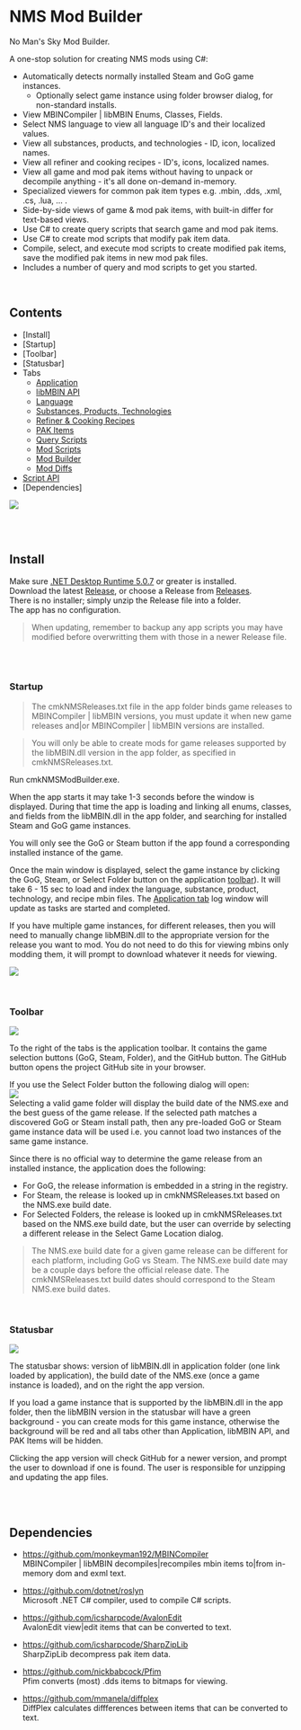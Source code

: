 # NMS Mod Builder

No Man's Sky Mod Builder.

A one-stop solution for creating NMS mods using C#:</br>
- Automatically detects normally installed Steam and GoG game instances.
  - Optionally select game instance using folder browser dialog, for non-standard installs.
- View MBINCompiler | libMBIN Enums, Classes, Fields.
- Select NMS language to view all language ID's and their localized values.
- View all substances, products, and technologies - ID, icon, localized names.
- View all refiner and cooking recipes - ID's, icons, localized names.
- View all game and mod pak items without having to unpack or decompile anything - it's all done on-demand in-memory.
- Specialized viewers for common pak item types e.g. .mbin, .dds, .xml, .cs, .lua, ... .
- Side-by-side views of game & mod pak items, with built-in differ for text-based views.
- Use C# to create query scripts that search game and mod pak items.
- Use C# to create mod scripts that modify pak item data.
- Compile, select, and execute mod scripts to create modified pak items, save the modified pak items in new mod pak files.
- Includes a number of query and mod scripts to get you started.

</br>

## Contents
<!--ts-->
* [Install]
* [Startup]
* [Toolbar]
* [Statusbar]
* Tabs
  * [Application](Doc/Tab_Application.md)
  * [libMBIN API](Doc/Tab_libMBIN.md)
  * [Language](Doc/Tab_Language.md)
  * [Substances, Products, Technologies](Doc/Tab_GameItems.md)
  * [Refiner & Cooking Recipes](Doc/Tab_GameRecipes.md)
  * [PAK Items](Doc/Tab_PakItems.md)
  * [Query Scripts](Doc/Tab_QueryScripts.md)
  * [Mod Scripts](Doc/Tab_ModScripts.md)
  * [Mod Builder](Doc/Tab_ModBuilder.md)
  * [Mod Diffs](Doc/Tab_ModDiffs.md)
* [Script API](Doc/Script_API.md)
* [Dependencies]
<!--te-->

![](Doc/Tab_Application.png)

</br>
</br>

## Install
Make sure [.NET Desktop Runtime 5.0.7](https://dotnet.microsoft.com/download/dotnet/5.0) or greater is installed.</br>
Download the latest [Release](https://github.com/cmkushnir/NMSModBuilder/releases/latest/download/NMSModBuilder.7z), or choose a Release from [Releases](https://github.com/cmkushnir/NMSModBuilder/releases).</br>
There is no installer; simply unzip the Release file into a folder.</br>
The app has no configuration.

> When updating, remember to backup any app scripts you may have modified before overwritting them with those in a newer Release file.

</br>
</br>

### Startup
> The cmkNMSReleases.txt file in the app folder binds game releases to MBINCompiler | libMBIN versions, you must update it when new game releases and|or MBINCompiler | libMBIN versions are installed.

> You will only be able to create mods for game releases supported by the libMBIN.dll version in the app folder, as specified in cmkNMSReleases.txt.

Run cmkNMSModBuilder.exe.

When the app starts it may take 1-3 seconds before the window is displayed.
During that time the app is loading and linking all enums, classes, and fields from the libMBIN.dll in the app folder,
and searching for installed Steam and GoG game instances.

You will only see the GoG or Steam button if the app found a corresponding installed instance of the game.

Once the main window is displayed, select the game instance by clicking the GoG, Steam, or Select Folder button on the application [toolbar](Doc/cmkNMSModBuilder#Toolbar)).
It will take 6 - 15 sec to load and index the language, substance, product, technology, and recipe mbin files.
The [Application tab](Doc/Tab_Application.md) log window will update as tasks are started and completed.

If you have multiple game instances, for different releases, then you will need to manually change libMBIN.dll to the appropriate version for the release you want to mod.
You do not need to do this for viewing mbins only modding them, it will prompt to download whatever it needs for viewing.

![](Doc/Download.png)

</br>

### Toolbar
![](Doc/Toolbar.png)

To the right of the tabs is the application toolbar.
It contains the game selection buttons (GoG, Steam, Folder), and the GitHub button.
The GitHub button opens the project GitHub site in your browser.

If you use the Select Folder button the following dialog will open:</br>
![](Doc/SelectGameFolder.png)</br>
Selecting a valid game folder will display the build date of the NMS.exe and the best guess of the game release.
If the selected path matches a discovered GoG or Steam install path, then any pre-loaded GoG or Steam game instance data will be used i.e. you cannot load two instances of the same game instance.

Since there is no official way to determine the game release from an installed instance, the application does the following:
- For GoG, the release information is embedded in a string in the registry.
- For Steam, the release is looked up in cmkNMSReleases.txt based on the NMS.exe build date.
- For Selected Folders, the release is looked up in cmkNMSReleases.txt based on the NMS.exe build date, but the user can override by selecting a different release in the Select Game Location dialog.

> The NMS.exe build date for a given game release can be different for each platform, including GoG vs Steam.
> The NMS.exe build date may be a couple days before the official release date.
> The cmkNMSReleases.txt build dates should correspond to the Steam NMS.exe build dates.

</br>

### Statusbar
![](Doc/Statusbar.png)

The statusbar shows: version of libMBIN.dll in application folder (one link loaded by application),
the build date of the NMS.exe (once a game instance is loaded), and on the right the app version.

If you load a game instance that is supported by the libMBIN.dll in the app folder, then the libMBIN version in the statusbar will have a green background - you can create mods for this game instance,
otherwise the background will be red and all tabs other than Application, libMBIN API, and PAK Items will be hidden. 

Clicking the app version will check GitHub for a newer version, and prompt the user to download if one is found.
The user is responsible for unzipping and updating the app files.

</br>
</br>

## Dependencies

- https://github.com/monkeyman192/MBINCompiler</br>
MBINCompiler | libMBIN decompiles|recompiles mbin items to|from in-memory dom and exml text.

- https://github.com/dotnet/roslyn</br>
Microsoft .NET C# compiler, used to compile C# scripts.

- https://github.com/icsharpcode/AvalonEdit</br>
AvalonEdit view|edit items that can be converted to text.

- https://github.com/icsharpcode/SharpZipLib</br>
SharpZipLib decompress pak item data.

- https://github.com/nickbabcock/Pfim</br>
Pfim converts (most) .dds items to bitmaps for viewing.

- https://github.com/mmanela/diffplex</br>
DiffPlex calculates diffferences between items that can be converted to text.

</br>
